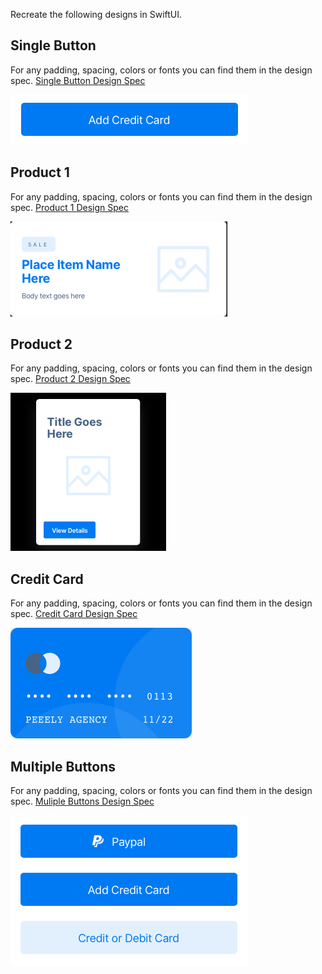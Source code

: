 Recreate the following designs in SwiftUI.

## Single Button

For any padding, spacing, colors or fonts you can find them in the design spec. [Single Button Design Spec](/design-specs/links/page-1-1-buttons.html)

![Single Button](/assets/images/buttons.png)

## Product 1

For any padding, spacing, colors or fonts you can find them in the design spec. [Product 1 Design Spec](/design-specs/links/page-1-2-product-1.html)

![Product 1](/assets/images/product1.png)

## Product 2

For any padding, spacing, colors or fonts you can find them in the design spec. [Product 2 Design Spec](/design-specs/links/page-1-3-product-2.html)

![Product 2](/assets/images/product2.png)

## Credit Card

For any padding, spacing, colors or fonts you can find them in the design spec. [Credit Card Design Spec](/design-specs/links/page-1-4-credit-card.html)

![Credit Card](/assets/images/credit-card.png)

## Multiple Buttons

For any padding, spacing, colors or fonts you can find them in the design spec. [Muliple Buttons Design Spec](/design-specs/links/page-1-5-buttons-copy.html)

![Muliple Buttons](/assets/images/multiple-buttons.png)
